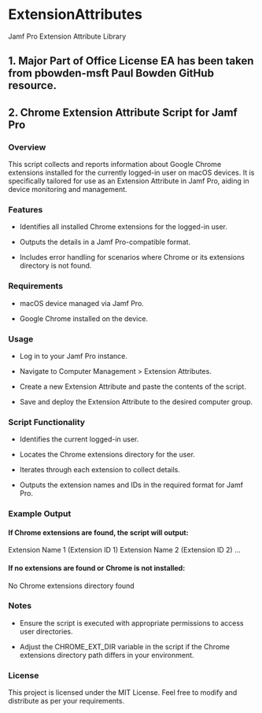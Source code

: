 # ExtensionAttributes
Jamf Pro Extension Attribute Library

## 1. Major Part of Office License EA has been taken from pbowden-msft Paul Bowden GitHub resource.

## 2. Chrome Extension Attribute Script for Jamf Pro
### Overview

This script collects and reports information about Google Chrome extensions installed for the currently logged-in user on macOS devices. It is specifically tailored for use as an Extension Attribute in Jamf Pro, aiding in device monitoring and management.

### Features

- Identifies all installed Chrome extensions for the logged-in user.

- Outputs the details in a Jamf Pro-compatible format.

- Includes error handling for scenarios where Chrome or its extensions directory is not found.

### Requirements

- macOS device managed via Jamf Pro.

- Google Chrome installed on the device.

### Usage

- Log in to your Jamf Pro instance.

- Navigate to Computer Management > Extension Attributes.

- Create a new Extension Attribute and paste the contents of the script.

- Save and deploy the Extension Attribute to the desired computer group.

### Script Functionality

- Identifies the current logged-in user.

- Locates the Chrome extensions directory for the user.

- Iterates through each extension to collect details.

- Outputs the extension names and IDs in the required format for Jamf Pro.

### Example Output

#### If Chrome extensions are found, the script will output:

<result>
Extension Name 1 (Extension ID 1)
Extension Name 2 (Extension ID 2)
...
</result>

#### If no extensions are found or Chrome is not installed:

<result>No Chrome extensions directory found</result>

### Notes

- Ensure the script is executed with appropriate permissions to access user directories.

- Adjust the CHROME_EXT_DIR variable in the script if the Chrome extensions directory path differs in your environment.

### License

This project is licensed under the MIT License. Feel free to modify and distribute as per your requirements.
